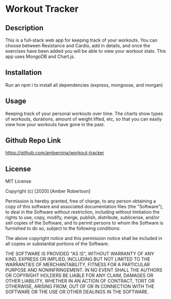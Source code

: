 # Workout Tracker

## Description
This is a full-stack web app for keeping track of your workouts. You can choose between Resistance and Cardio, add in details, and once the exercises have been added you will be able to view your workout stats. This app uses MongoDB and Chart.js.

## Installation

Run an npm i to install all dependencies (express, mongoose, and morgan)

## Usage 

Keeping track of your personal workouts over time. The charts show types of workouts, durations, amount of weight lifted, etc, so that you can easily view how your workouts have gone in the past.

## Github Repo Link
https://github.com/ambernina/workout-tracker

## License

MIT License

Copyright (c) [2020] [Amber Robertson]

Permission is hereby granted, free of charge, to any person obtaining a copy
of this software and associated documentation files (the "Software"), to deal
in the Software without restriction, including without limitation the rights
to use, copy, modify, merge, publish, distribute, sublicense, and/or sell
copies of the Software, and to permit persons to whom the Software is
furnished to do so, subject to the following conditions:

The above copyright notice and this permission notice shall be included in all
copies or substantial portions of the Software.

THE SOFTWARE IS PROVIDED "AS IS", WITHOUT WARRANTY OF ANY KIND, EXPRESS OR
IMPLIED, INCLUDING BUT NOT LIMITED TO THE WARRANTIES OF MERCHANTABILITY,
FITNESS FOR A PARTICULAR PURPOSE AND NONINFRINGEMENT. IN NO EVENT SHALL THE
AUTHORS OR COPYRIGHT HOLDERS BE LIABLE FOR ANY CLAIM, DAMAGES OR OTHER
LIABILITY, WHETHER IN AN ACTION OF CONTRACT, TORT OR OTHERWISE, ARISING FROM,
OUT OF OR IN CONNECTION WITH THE SOFTWARE OR THE USE OR OTHER DEALINGS IN THE
SOFTWARE.


